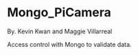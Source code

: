 # Mongo_PiCamera
By. Kevin Kwan and Maggie Villarreal


Access control with Mongo to validate data.
